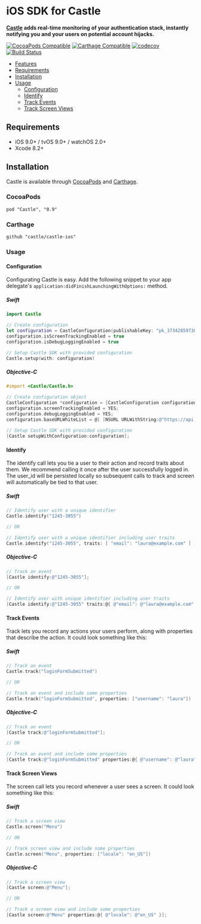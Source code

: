 # iOS SDK for Castle

**[Castle](https://castle.io) adds real-time monitoring of your authentication stack, instantly notifying you and your users on potential account hijacks.**

[![CocoaPods Compatible](https://img.shields.io/cocoapods/v/Castle.svg)](https://img.shields.io/cocoapods/v/Castle.svg)
[![Carthage Compatible](https://img.shields.io/badge/Carthage-compatible-4BC51D.svg?style=flat)](https://github.com/Carthage/Carthage)
[![codecov](https://codecov.io/gh/castle/castle-ios/branch/master/graph/badge.svg)](https://codecov.io/gh/aalekz/castle-ios)
[![Build Status](https://travis-ci.org/castle/castle-ios.svg?branch=master)](https://travis-ci.org/aalekz/castle-ios)

- [Features](#features)
- [Requirements](#requirements)
- [Installation](#installation)
- [Usage](#usage)
	- [Configuration](#configuration)
	- [Identify](#identify)
	- [Track Events](#track-events)
	- [Track Screen Views](#track-screen-views)

## Requirements

- iOS 9.0+ / tvOS 9.0+ / watchOS 2.0+
- Xcode 8.2+

## Installation

Castle is available through [CocoaPods](http://cocoapods.org) and [Carthage](https://github.com/Carthage/Carthage).

### CocoaPods

```
pod "Castle", "0.9"
```

### Carthage

```
github "castle/castle-ios"
```

### Usage

#### Configuration

Configurating Castle is easy. Add the following snippet to your app delegate's ```application:didFinishLaunchingWithOptions:``` method.

##### Swift

```swift
import Castle

// Create configuration
let configuration = CastleConfiguration(publishableKey: "pk_373428597387773")
configuration.isScreenTrackingEnabled = true
configuration.isDebugLoggingEnabled = true

// Setup Castle SDK with provided configuration
Castle.setup(with: configuration)
```
##### Objective-C
```objective-c
#import <Castle/Castle.h>

// Create configuration object
CastleConfiguration *configuration = [CastleConfiguration configurationWithPublishableKey:@"pk_373428597387773"];
configuration.screenTrackingEnabled = YES;
configuration.debugLoggingEnabled = YES;
configuration.baseURLWhiteList = @[ [NSURL URLWithString:@"https://api.castle.io/"] ];
    
// Setup Castle SDK with provided configuration
[Castle setupWithConfiguration:configuration];
```
#### Identify

The identify call lets you tie a user to their action and record traits about them. We recommend calling it once after the user successfully logged in. The user_id will be persisted locally so subsequent calls to track and screen will automatically be tied to that user.

##### Swift

```swift
// Identify user with a unique identifier
Castle.identify("1245-3055")

// OR

// Identify user with a unique identifier including user traits
Castle.identify("1245-3055", traits: [ "email": "laura@example.com" ] )
```
##### Objective-C
```objective-c
// Track an event
[Castle identify:@"1245-3055"];

// OR

// Identify user with unique identifier including user traits
[Castle identify:@"1245-3055" traits:@{ @"email": @"laura@example.com" }];
```

#### Track Events

Track lets you record any actions your users perform, along with properties that describe the action. It could look something like this:

##### Swift

```swift
// Track an event
Castle.track("loginFormSubmitted")

// OR

// Track an event and include some properties
Castle.track("loginFormSubmitted", properties: ["username": "laura"])
```
##### Objective-C
```objective-c
// Track an event
[Castle track:@"loginFormSubmitted"];

// OR

// Track an event and include some properties
[Castle track:@"loginFormSubmitted" properties:@{ @"username": @"laura" }];
```

#### Track Screen Views

The screen call lets you record whenever a user sees a screen. It could look something like this:

##### Swift

```swift
// Track a screen view
Castle.screen("Menu")

// OR

// Track screen view and include some properties
Castle.screen("Menu", properties: ["locale": "en_US"])
```
##### Objective-C
```objective-c
// Track a screen view
[Castle screen:@"Menu"];

// OR

// Track a screen view and include some properties
[Castle screen:@"Menu" properties:@{ @"locale": @"en_US" }];
```
